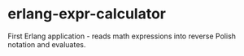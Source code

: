 erlang-expr-calculator
======================

First Erlang application - reads math expressions into reverse Polish notation and evaluates.
